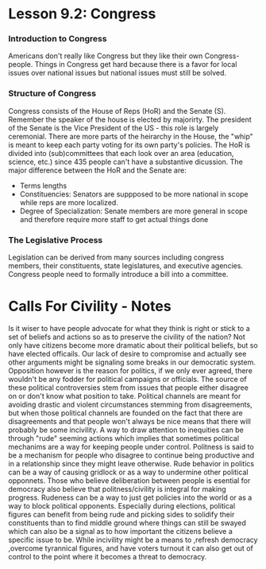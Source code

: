 # Lesson 9.2: Congress

### Introduction to Congress
Americans don't really like Congress but they like their own Congress-people. Things in Congress get hard because there is a favor for local issues over national issues but national issues must still be solved. 

### Structure of Congress
Congress consists of the House of Reps (HoR) and the Senate (S). Remember the speaker of the house is elected by majorirty. The president of the Senate is the Vice President of the US - this role is largely ceremonial. There are more parts of the heirarchy in the House, the "whip" is meant to keep each party voting for its own party's policies. The HoR is divided into (sub)committees that each look over an area (education, science, etc.) since 435 people can't have a substantive dicussion. The major difference between the HoR and the Senate are:
- Terms lengths
- Constituencies: Senators are suppposed to be more national in scope while reps are more localized. 
- Degree of Specialization: Senate members are more general in scope and therefore require more staff to get actual things done

### The Legislative Process
Legislation can be derived from many sources including congress members, their constituents, state legislatures, and executive agencies. Congress people need to formally introduce a bill into a committee. 

# Calls For Civility - Notes
Is it wiser to have people advocate for what they think is right or stick to a set of beliefs and actions so as to preserve the civility of the nation? Not only have citizens become more dramatic about their political beliefs, but so have elected officails. Our lack of desire to compromise and actually see other arguments might be signaling some breaks in our democratic system. Opposition however is the reason for politics, if we only ever agreed, there wouldn't be any fodder for political campaigns or officials. The source of these political controversies stem from issues that people either disagree on or don't know what position to take. Political channels are meant for avoiding drastic and violent circumstances stemming from disagreements, but when those political channels are founded on the fact that there are disagreements and that people won't always be nice means that there will probably be some incivility. A way to draw attention to inequities can be through "rude" seeming actions which implies that sometimes political mechanims are a way for keeping people under control. Politness is said to be a mechanism for people who disagree to continue being productive and in a relationship since they might leave otherwise. Rude behavior in politics can be a way of causing gridlock or as a way to undermine other political opponnets. Those who believe deliberation between people is esential for democracy also believe that politness/civility is integral for making progress. Rudeness can be a way to just get policies into the world or as a way to block political opponents. Especially during elections, political figures can benefit from being rude and picking sides to solidify their constituents than to find middle ground where things can still be swayed which can also be a signal as to how important the citizens believe a specific issue to be. While incivility might be a means to ,refresh democracy ,overcome tyrannical figures, and have voters turnout it can also get out of control to the point where it becomes a threat to democracy. 